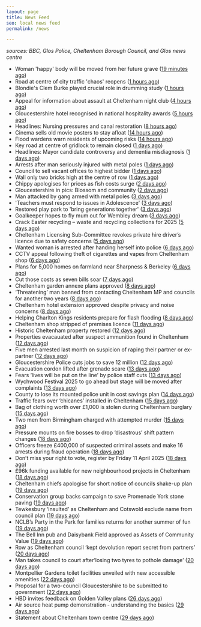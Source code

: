 ```yaml
---
layout: page
title: News Feed
seo: local news feed
permalink: /news

---
```


_sources: BBC, Glos Police, Cheltenham Borough Council, and Glos news centre_

<!-- news_marker starts -->
- Woman 'happy' body will be moved from her future grave ([19 minutes ago](https://www.bbc.com/news/articles/cqj4dxwl2j1o))
- Road at centre of city traffic 'chaos' reopens ([1 hours ago](https://www.bbc.com/news/articles/cvgn135259jo))
- Blondie's Clem Burke played crucial role in drumming study ([1 hours ago](https://www.bbc.com/news/videos/cm2eygx1jpyo))
- Appeal for information about assault at Cheltenham night club ([4 hours ago](https://gloucesternewscentre.co.uk/appeal-for-information-about-assault-at-cheltenham-night-club/))
- Gloucestershire hotel recognised in national hospitality awards ([5 hours ago](https://gloucesternewscentre.co.uk/gloucestershire-hotel-recognised-in-national-hospitality-awards/))
- Headlines: Nursing pressures and canal restoration ([8 hours ago](https://www.bbc.com/news/articles/cvgpd0pz6dno))
- Cinema sells old movie posters to stay afloat ([14 hours ago](https://www.bbc.com/news/articles/c1merg7mdjdo))
- Flood wardens warn residents of upcoming risks ([14 hours ago](https://www.bbc.com/news/articles/ce3v175vnzpo))
- Key road at centre of gridlock to remain closed ([1 days ago](https://www.bbc.com/news/articles/cqx493jqx0jo))
- Headlines: Mayor candidate controversy and dementia misdiagnosis ([1 days ago](https://www.bbc.com/news/articles/c9851440re5o))
- Arrests after man seriously injured with metal poles ([1 days ago](https://www.bbc.com/news/articles/c8ep7l8xr8do))
- Council to sell vacant offices to highest bidder ([1 days ago](https://www.bbc.com/news/articles/c0kxvgmx3d2o))
- Wall only two bricks high at the centre of row ([1 days ago](https://www.bbc.com/news/articles/cx28mpndr5do))
- Chippy apologises for prices as fish costs surge ([2 days ago](https://www.bbc.com/news/articles/cx2w4lqz73no))
- Gloucestershire in pics: Blossom and community ([2 days ago](https://www.bbc.com/news/articles/cy9vj3jqjw0o))
- Man attacked by gang armed with metal poles ([3 days ago](https://www.bbc.com/news/articles/cj3xe562vk1o))
- 'Teachers must respond to issues in Adolescence' ([3 days ago](https://www.bbc.com/news/articles/cyvq7qqrvy0o))
- Restored play park to 'bring generations together' ([3 days ago](https://www.bbc.com/news/articles/ckgemkgryl9o))
- Goalkeeper hopes to fly mum out for Wembley dream ([3 days ago](https://www.bbc.com/news/articles/cd02e2pymjyo))
- Crack Easter recycling – waste and recycling collections for 2025 ([5 days ago](https://www.cheltenham.gov.uk/news/article/3002/crack_easter_recycling_%E2%80%93_waste_and_recycling_collections_for_2025))
- Cheltenham Licensing Sub-Committee revokes private hire driver’s licence due to safety concerns ([5 days ago](https://www.cheltenham.gov.uk/news/article/3001/cheltenham_licensing_sub-committee_revokes_private_hire_drivers_licence_due_to_safety_concerns))
- Wanted woman is arrested after handing herself into police ([6 days ago](https://gloucesternewscentre.co.uk/wanted-woman-is-arrested-after-handing-herself-into-police/))
- CCTV appeal following theft of cigarettes and vapes from Cheltenham shop ([6 days ago](https://gloucesternewscentre.co.uk/cctv-appeal-following-theft-of-cigarettes-and-vapes-from-cheltenham-shop/))
- Plans for 5,000 homes on farmland near Sharpness & Berkeley ([6 days ago](https://www.bbc.co.uk/sounds/play/p0l1v3k3))
- Cut those costs as seven bills soar ([7 days ago](https://www.bbc.co.uk/sounds/play/p0l1mstk))
- Cheltenham garden annexe plans approved ([8 days ago](https://gloucesternewscentre.co.uk/cheltenham-garden-annexe-plans-approved/))
- ‘Threatening’ man banned from contacting Cheltenham MP and councils for another two years ([8 days ago](https://gloucesternewscentre.co.uk/threatening-man-banned-from-contacting-cheltenham-mp-and-councils-for-another-two-years/))
- Cheltenham hotel extension approved despite privacy and noise concerns ([8 days ago](https://gloucesternewscentre.co.uk/cheltenham-hotel-extension-approved-despite-privacy-and-noise-concerns/))
- Helping Charlton Kings residents prepare for flash flooding ([8 days ago](https://www.cheltenham.gov.uk/news/article/3000/helping_charlton_kings_residents_prepare_for_flash_flooding))
- Cheltenham shop stripped of premises licence ([11 days ago](https://gloucesternewscentre.co.uk/cheltenham-shop-stripped-of-premises-licence/))
- Historic Cheltenham property restored ([12 days ago](https://gloucesternewscentre.co.uk/historic-cheltenham-property-restored/))
- Properties evacauated after suspect ammunition found in Cheltenham ([12 days ago](https://gloucesternewscentre.co.uk/propeties-evacauated-after-suspect-ammuintion-found-in-cheltenham/))
- Five men arrested last month on suspicion of raping their partner or ex-partner ([12 days ago](https://gloucesternewscentre.co.uk/five-men-arrested-last-month-on-suspicion-of-raping-their-partner-or-ex-partner/))
- Gloucestershire Police cuts jobs to save 12 million ([12 days ago](https://www.bbc.co.uk/sounds/play/p0l0mzhx))
- Evacuation cordon lifted after grenade scare ([13 days ago](https://gloucesternewscentre.co.uk/evacuation-cordon-lifted-after-grenade-scare/))
- Fears ‘lives will be put on the line’ by police staff cuts ([13 days ago](https://gloucesternewscentre.co.uk/fears-lives-will-be-put-on-the-line-by-police-staff-cuts/))
- Wychwood Festival 2025 to go ahead but stage will be moved after complaints ([13 days ago](https://gloucesternewscentre.co.uk/wychwood-festival-2025-to-go-ahead-but-stage-will-be-moved-after-complaints/))
- County to lose its mounted police unit in cost savings plan ([14 days ago](https://gloucesternewscentre.co.uk/county-to-lose-its-mounted-police-unit-in-cost-savings-plan/))
- Traffic fears over ‘chicanes’ installed in Cheltenham ([15 days ago](https://gloucesternewscentre.co.uk/traffic-fears-over-chicanes-installed-in-cheltenham/))
- Bag of clothing worth over £1,000 is stolen during Cheltenham burglary ([15 days ago](https://gloucesternewscentre.co.uk/bag-of-clothing-worth-over-1000-is-stolen-during-cheltenham-burglary/))
- Two men from Birmingham charged with attempted murder ([15 days ago](https://gloucesternewscentre.co.uk/two-men-from-birmingham-charged-with-attempted-murder/))
- Pressure mounts on fire bosses to drop ‘disastrous’ shift pattern changes ([18 days ago](https://gloucesternewscentre.co.uk/pressure-mounts-on-fire-bosses-to-drop-disastrous-shift-pattern-changes/))
- Officers freeze £400,000 of suspected criminal assets and make 16 arrests during fraud operation ([18 days ago](https://gloucesternewscentre.co.uk/officers-freeze-400000-of-suspected-criminal-assets-and-make-16-arrests-during-fraud-operation/))
- Don’t miss your right to vote, register by Friday 11 April 2025 ([18 days ago](https://www.cheltenham.gov.uk/news/article/2999/dont_miss_your_right_to_vote_register_by_friday_11_april_2025))
- £96k funding available for new neighbourhood projects in Cheltenham ([18 days ago](https://www.cheltenham.gov.uk/news/article/2998/96k_funding_available_for_new_neighbourhood_projects_in_cheltenham))
- Cheltenham chiefs apologise for short notice of councils shake-up plan ([19 days ago](https://gloucesternewscentre.co.uk/cheltenham-chiefs-apologise-for-short-notice-of-councils-shake-up-plan/))
- Conservation group backs campaign to save Promenade York stone paving ([19 days ago](https://gloucesternewscentre.co.uk/conservation-group-backs-campaign-to-save-promenade-york-stone-paving/))
- Tewkesbury ‘insulted’ as Cheltenham and Cotswold exclude name from council plan ([19 days ago](https://gloucesternewscentre.co.uk/tewkesbury-insulted-as-cheltenham-and-cotswold-exclude-name-from-council-plan/))
- NCLB’s Party in the Park for families returns for another summer of fun ([19 days ago](https://www.cheltenham.gov.uk/news/article/2997/nclbs_party_in_the_park_for_families_returns_for_another_summer_of_fun))
- The Bell Inn pub and Daisybank Field approved as Assets of Community Value ([19 days ago](https://www.cheltenham.gov.uk/news/article/2996/the_bell_inn_pub_and_daisybank_field_approved_as_assets_of_community_value))
- Row as Cheltenham council ‘kept devolution report secret from partners’ ([20 days ago](https://gloucesternewscentre.co.uk/row-as-cheltenham-council-kept-devolution-report-secret-from-partners/))
- Man takes council to court after’losing two tyres to pothole damage’ ([20 days ago](https://gloucesternewscentre.co.uk/man-takes-council-to-court-afterlosing-two-tyres-to-pothole-damage/))
- Montpellier Gardens toilet facilities unveiled with new accessible amenities ([22 days ago](https://www.cheltenham.gov.uk/news/article/2995/montpellier_gardens_toilet_facilities_unveiled_with_new_accessible_amenities))
- Proposal for a two-council Gloucestershire to be submitted to government ([22 days ago](https://www.cheltenham.gov.uk/news/article/2994/proposal_for_a_two-council_gloucestershire_to_be_submitted_to_government))
- HBD invites feedback on Golden Valley plans ([26 days ago](https://www.cheltenham.gov.uk/news/article/2993/hbd_invites_feedback_on_golden_valley_plans))
- Air source heat pump demonstration - understanding the basics ([29 days ago](https://www.cheltenham.gov.uk/news/article/2992/air_source_heat_pump_demonstration_-_understanding_the_basics))
- Statement about Cheltenham town centre ([29 days ago](https://www.cheltenham.gov.uk/news/article/2991/statement_about_cheltenham_town_centre))

<!-- news_marker ends -->
